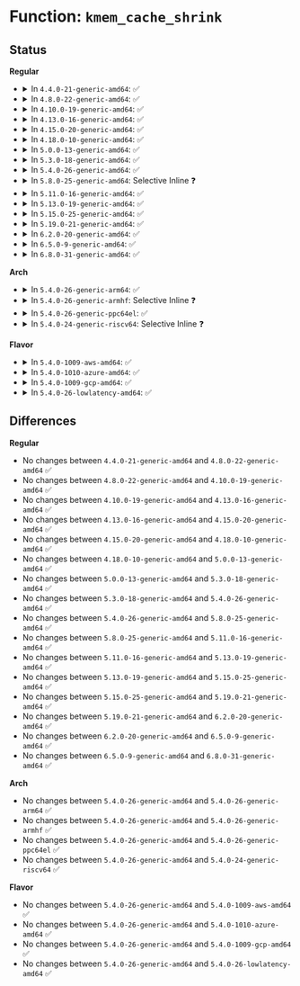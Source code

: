 # Function: <code>kmem_cache_shrink</code>

## Status
<b>Regular</b>
<ul>
<li>
<details>
<summary>In <code>4.4.0-21-generic-amd64</code>: ✅</summary>

```c
int kmem_cache_shrink(struct kmem_cache * cachep)
```

```json
{
  "name": "kmem_cache_shrink",
  "collision_type": "Unique Global",
  "inline_type": "No",
  "funcs": [
    {
      "addr": 18446744071580624576,
      "name": "kmem_cache_shrink",
      "external": true,
      "loc": "mm/slab_common.c:744",
      "file": "mm/slab_common.c",
      "inline": "seen, unknown",
      "caller_inline": [],
      "caller_func": [
        "mm/slub.c:shrink_store",
        "drivers/acpi/osl.c:acpi_os_purge_cache"
      ]
    }
  ],
  "symbols": [
    {
      "addr": 18446744071580624576,
      "name": "kmem_cache_shrink",
      "section": ".text",
      "bind": "STB_GLOBAL",
      "size": 50
    }
  ]
}
```
</details>
</li>
<li>
<details>
<summary>In <code>4.8.0-22-generic-amd64</code>: ✅</summary>

```c
int kmem_cache_shrink(struct kmem_cache * cachep)
```

```json
{
  "name": "kmem_cache_shrink",
  "collision_type": "Unique Global",
  "inline_type": "No",
  "funcs": [
    {
      "addr": 18446744071580729664,
      "name": "kmem_cache_shrink",
      "external": true,
      "loc": "mm/slab_common.c:751",
      "file": "mm/slab_common.c",
      "inline": "seen, unknown",
      "caller_inline": [],
      "caller_func": [
        "mm/slub.c:shrink_store",
        "drivers/acpi/osl.c:acpi_os_purge_cache"
      ]
    }
  ],
  "symbols": [
    {
      "addr": 18446744071580729664,
      "name": "kmem_cache_shrink",
      "section": ".text",
      "bind": "STB_GLOBAL",
      "size": 50
    }
  ]
}
```
</details>
</li>
<li>
<details>
<summary>In <code>4.10.0-19-generic-amd64</code>: ✅</summary>

```c
int kmem_cache_shrink(struct kmem_cache * cachep)
```

```json
{
  "name": "kmem_cache_shrink",
  "collision_type": "Unique Global",
  "inline_type": "No",
  "funcs": [
    {
      "addr": 18446744071580795472,
      "name": "kmem_cache_shrink",
      "external": true,
      "loc": "mm/slab_common.c:780",
      "file": "mm/slab_common.c",
      "inline": "seen, unknown",
      "caller_inline": [],
      "caller_func": [
        "mm/slub.c:shrink_store",
        "drivers/acpi/osl.c:acpi_os_purge_cache"
      ]
    }
  ],
  "symbols": [
    {
      "addr": 18446744071580795472,
      "name": "kmem_cache_shrink",
      "section": ".text",
      "bind": "STB_GLOBAL",
      "size": 48
    }
  ]
}
```
</details>
</li>
<li>
<details>
<summary>In <code>4.13.0-16-generic-amd64</code>: ✅</summary>

```c
int kmem_cache_shrink(struct kmem_cache * cachep)
```

```json
{
  "name": "kmem_cache_shrink",
  "collision_type": "Unique Global",
  "inline_type": "No",
  "funcs": [
    {
      "addr": 18446744071580836288,
      "name": "kmem_cache_shrink",
      "external": true,
      "loc": "mm/slab_common.c:851",
      "file": "mm/slab_common.c",
      "inline": "seen, unknown",
      "caller_inline": [],
      "caller_func": [
        "mm/slub.c:shrink_store",
        "drivers/acpi/osl.c:acpi_os_purge_cache"
      ]
    }
  ],
  "symbols": [
    {
      "addr": 18446744071580836288,
      "name": "kmem_cache_shrink",
      "section": ".text",
      "bind": "STB_GLOBAL",
      "size": 48
    }
  ]
}
```
</details>
</li>
<li>
<details>
<summary>In <code>4.15.0-20-generic-amd64</code>: ✅</summary>

```c
int kmem_cache_shrink(struct kmem_cache * cachep)
```

```json
{
  "name": "kmem_cache_shrink",
  "collision_type": "Unique Global",
  "inline_type": "No",
  "funcs": [
    {
      "addr": 18446744071580926976,
      "name": "kmem_cache_shrink",
      "external": true,
      "loc": "mm/slab_common.c:860",
      "file": "mm/slab_common.c",
      "inline": "seen, unknown",
      "caller_inline": [],
      "caller_func": [
        "mm/slub.c:shrink_store",
        "drivers/acpi/osl.c:acpi_os_purge_cache"
      ]
    }
  ],
  "symbols": [
    {
      "addr": 18446744071580926976,
      "name": "kmem_cache_shrink",
      "section": ".text",
      "bind": "STB_GLOBAL",
      "size": 48
    }
  ]
}
```
</details>
</li>
<li>
<details>
<summary>In <code>4.18.0-10-generic-amd64</code>: ✅</summary>

```c
int kmem_cache_shrink(struct kmem_cache * cachep)
```

```json
{
  "name": "kmem_cache_shrink",
  "collision_type": "Unique Global",
  "inline_type": "No",
  "funcs": [
    {
      "addr": 18446744071581062496,
      "name": "kmem_cache_shrink",
      "external": true,
      "loc": "mm/slab_common.c:916",
      "file": "mm/slab_common.c",
      "inline": "seen, unknown",
      "caller_inline": [],
      "caller_func": [
        "mm/slub.c:shrink_store",
        "drivers/acpi/osl.c:acpi_os_purge_cache"
      ]
    }
  ],
  "symbols": [
    {
      "addr": 18446744071581062496,
      "name": "kmem_cache_shrink",
      "section": ".text",
      "bind": "STB_GLOBAL",
      "size": 48
    }
  ]
}
```
</details>
</li>
<li>
<details>
<summary>In <code>5.0.0-13-generic-amd64</code>: ✅</summary>

```c
int kmem_cache_shrink(struct kmem_cache * cachep)
```

```json
{
  "name": "kmem_cache_shrink",
  "collision_type": "Unique Global",
  "inline_type": "No",
  "funcs": [
    {
      "addr": 18446744071581140304,
      "name": "kmem_cache_shrink",
      "external": true,
      "loc": "mm/slab_common.c:943",
      "file": "mm/slab_common.c",
      "inline": "seen, unknown",
      "caller_inline": [],
      "caller_func": [
        "mm/slub.c:shrink_store",
        "drivers/acpi/osl.c:acpi_os_purge_cache"
      ]
    }
  ],
  "symbols": [
    {
      "addr": 18446744071581140304,
      "name": "kmem_cache_shrink",
      "section": ".text",
      "bind": "STB_GLOBAL",
      "size": 48
    }
  ]
}
```
</details>
</li>
<li>
<details>
<summary>In <code>5.3.0-18-generic-amd64</code>: ✅</summary>

```c
int kmem_cache_shrink(struct kmem_cache * cachep)
```

```json
{
  "name": "kmem_cache_shrink",
  "collision_type": "Unique Global",
  "inline_type": "No",
  "funcs": [
    {
      "addr": 18446744071581205856,
      "name": "kmem_cache_shrink",
      "external": true,
      "loc": "mm/slab_common.c:970",
      "file": "mm/slab_common.c",
      "inline": "seen, unknown",
      "caller_inline": [],
      "caller_func": [
        "mm/slub.c:shrink_store",
        "drivers/acpi/osl.c:acpi_os_purge_cache"
      ]
    }
  ],
  "symbols": [
    {
      "addr": 18446744071581205856,
      "name": "kmem_cache_shrink",
      "section": ".text",
      "bind": "STB_GLOBAL",
      "size": 52
    }
  ]
}
```
</details>
</li>
<li>
<details>
<summary>In <code>5.4.0-26-generic-amd64</code>: ✅</summary>

```c
int kmem_cache_shrink(struct kmem_cache * cachep)
```

```json
{
  "name": "kmem_cache_shrink",
  "collision_type": "Unique Global",
  "inline_type": "No",
  "funcs": [
    {
      "addr": 18446744071581264592,
      "name": "kmem_cache_shrink",
      "external": true,
      "loc": "mm/slab_common.c:984",
      "file": "mm/slab_common.c",
      "inline": "seen, unknown",
      "caller_inline": [],
      "caller_func": [
        "mm/slab_common.c:kmem_cache_shrink_all",
        "drivers/acpi/osl.c:acpi_os_purge_cache"
      ]
    }
  ],
  "symbols": [
    {
      "addr": 18446744071581264592,
      "name": "kmem_cache_shrink",
      "section": ".text",
      "bind": "STB_GLOBAL",
      "size": 52
    }
  ]
}
```
</details>
</li>
<li>
<details>
<summary>In <code>5.8.0-25-generic-amd64</code>: Selective Inline ❓</summary>

```c
int kmem_cache_shrink(struct kmem_cache * cachep)
```

```json
{
  "name": "kmem_cache_shrink",
  "collision_type": "Unique Global",
  "inline_type": "Selective",
  "funcs": [
    {
      "addr": 18446744071581462187,
      "name": "kmem_cache_shrink",
      "external": true,
      "loc": "mm/slab_common.c:984",
      "file": "mm/slab_common.c",
      "inline": "not declared, inlined",
      "caller_inline": [
        "mm/slab_common.c:kmem_cache_shrink_all"
      ],
      "caller_func": [
        "drivers/acpi/osl.c:acpi_os_purge_cache"
      ]
    }
  ],
  "symbols": [
    {
      "addr": 18446744071581453712,
      "name": "kmem_cache_shrink",
      "section": ".text",
      "bind": "STB_GLOBAL",
      "size": 54
    }
  ]
}
```
</details>
</li>
<li>
<details>
<summary>In <code>5.11.0-16-generic-amd64</code>: ✅</summary>

```c
int kmem_cache_shrink(struct kmem_cache * cachep)
```

```json
{
  "name": "kmem_cache_shrink",
  "collision_type": "Unique Global",
  "inline_type": "No",
  "funcs": [
    {
      "addr": 18446744071581497760,
      "name": "kmem_cache_shrink",
      "external": true,
      "loc": "mm/slab_common.c:521",
      "file": "mm/slab_common.c",
      "inline": "seen, unknown",
      "caller_inline": [],
      "caller_func": [
        "mm/slub.c:shrink_store",
        "drivers/acpi/osl.c:acpi_os_purge_cache"
      ]
    }
  ],
  "symbols": [
    {
      "addr": 18446744071581497760,
      "name": "kmem_cache_shrink",
      "section": ".text",
      "bind": "STB_GLOBAL",
      "size": 54
    }
  ]
}
```
</details>
</li>
<li>
<details>
<summary>In <code>5.13.0-19-generic-amd64</code>: ✅</summary>

```c
int kmem_cache_shrink(struct kmem_cache * cachep)
```

```json
{
  "name": "kmem_cache_shrink",
  "collision_type": "Unique Global",
  "inline_type": "No",
  "funcs": [
    {
      "addr": 18446744071581518720,
      "name": "kmem_cache_shrink",
      "external": true,
      "loc": "mm/slab_common.c:529",
      "file": "mm/slab_common.c",
      "inline": "seen, unknown",
      "caller_inline": [],
      "caller_func": [
        "mm/slub.c:shrink_store",
        "drivers/acpi/osl.c:acpi_os_purge_cache"
      ]
    }
  ],
  "symbols": [
    {
      "addr": 18446744071581518720,
      "name": "kmem_cache_shrink",
      "section": ".text",
      "bind": "STB_GLOBAL",
      "size": 16
    }
  ]
}
```
</details>
</li>
<li>
<details>
<summary>In <code>5.15.0-25-generic-amd64</code>: ✅</summary>

```c
int kmem_cache_shrink(struct kmem_cache * cachep)
```

```json
{
  "name": "kmem_cache_shrink",
  "collision_type": "Unique Global",
  "inline_type": "No",
  "funcs": [
    {
      "addr": 18446744071581780304,
      "name": "kmem_cache_shrink",
      "external": true,
      "loc": "mm/slab_common.c:533",
      "file": "mm/slab_common.c",
      "inline": "seen, unknown",
      "caller_inline": [],
      "caller_func": [
        "mm/slub.c:shrink_store",
        "drivers/acpi/osl.c:acpi_os_purge_cache"
      ]
    }
  ],
  "symbols": [
    {
      "addr": 18446744071581780304,
      "name": "kmem_cache_shrink",
      "section": ".text",
      "bind": "STB_GLOBAL",
      "size": 16
    }
  ]
}
```
</details>
</li>
<li>
<details>
<summary>In <code>5.19.0-21-generic-amd64</code>: ✅</summary>

```c
int kmem_cache_shrink(struct kmem_cache * cachep)
```

```json
{
  "name": "kmem_cache_shrink",
  "collision_type": "Unique Global",
  "inline_type": "No",
  "funcs": [
    {
      "addr": 18446744071582167264,
      "name": "kmem_cache_shrink",
      "external": true,
      "loc": "mm/slab_common.c:524",
      "file": "mm/slab_common.c",
      "inline": "seen, unknown",
      "caller_inline": [],
      "caller_func": [
        "mm/slub.c:shrink_store",
        "drivers/acpi/osl.c:acpi_os_purge_cache"
      ]
    }
  ],
  "symbols": [
    {
      "addr": 18446744071582167264,
      "name": "kmem_cache_shrink",
      "section": ".text",
      "bind": "STB_GLOBAL",
      "size": 22
    }
  ]
}
```
</details>
</li>
<li>
<details>
<summary>In <code>6.2.0-20-generic-amd64</code>: ✅</summary>

```c
int kmem_cache_shrink(struct kmem_cache * cachep)
```

```json
{
  "name": "kmem_cache_shrink",
  "collision_type": "Unique Global",
  "inline_type": "No",
  "funcs": [
    {
      "addr": 18446744071582647616,
      "name": "kmem_cache_shrink",
      "external": true,
      "loc": "mm/slab_common.c:517",
      "file": "mm/slab_common.c",
      "inline": "seen, unknown",
      "caller_inline": [],
      "caller_func": [
        "mm/slub.c:shrink_store",
        "drivers/acpi/osl.c:acpi_os_purge_cache"
      ]
    }
  ],
  "symbols": [
    {
      "addr": 18446744071582647616,
      "name": "kmem_cache_shrink",
      "section": ".text",
      "bind": "STB_GLOBAL",
      "size": 22
    }
  ]
}
```
</details>
</li>
<li>
<details>
<summary>In <code>6.5.0-9-generic-amd64</code>: ✅</summary>

```c
int kmem_cache_shrink(struct kmem_cache * cachep)
```

```json
{
  "name": "kmem_cache_shrink",
  "collision_type": "Unique Global",
  "inline_type": "No",
  "funcs": [
    {
      "addr": 18446744071582857216,
      "name": "kmem_cache_shrink",
      "external": true,
      "loc": "mm/slab_common.c:517",
      "file": "mm/slab_common.c",
      "inline": "seen, unknown",
      "caller_inline": [],
      "caller_func": [
        "mm/slub.c:shrink_store",
        "drivers/acpi/osl.c:acpi_os_purge_cache"
      ]
    }
  ],
  "symbols": [
    {
      "addr": 18446744071582857216,
      "name": "kmem_cache_shrink",
      "section": ".text",
      "bind": "STB_GLOBAL",
      "size": 22
    }
  ]
}
```
</details>
</li>
<li>
<details>
<summary>In <code>6.8.0-31-generic-amd64</code>: ✅</summary>

```c
int kmem_cache_shrink(struct kmem_cache * cachep)
```

```json
{
  "name": "kmem_cache_shrink",
  "collision_type": "Unique Global",
  "inline_type": "No",
  "funcs": [
    {
      "addr": 18446744071583031808,
      "name": "kmem_cache_shrink",
      "external": true,
      "loc": "mm/slab_common.c:512",
      "file": "mm/slab_common.c",
      "inline": "seen, unknown",
      "caller_inline": [],
      "caller_func": [
        "mm/slub.c:shrink_store",
        "drivers/acpi/osl.c:acpi_os_purge_cache"
      ]
    }
  ],
  "symbols": [
    {
      "addr": 18446744071583031808,
      "name": "kmem_cache_shrink",
      "section": ".text",
      "bind": "STB_GLOBAL",
      "size": 22
    }
  ]
}
```
</details>
</li>
</ul>
<b>Arch</b>
<ul>
<li>
<details>
<summary>In <code>5.4.0-26-generic-arm64</code>: ✅</summary>

```c
int kmem_cache_shrink(struct kmem_cache * cachep)
```

```json
{
  "name": "kmem_cache_shrink",
  "collision_type": "Unique Global",
  "inline_type": "No",
  "funcs": [
    {
      "addr": 18446603336492666248,
      "name": "kmem_cache_shrink",
      "external": true,
      "loc": "mm/slab_common.c:984",
      "file": "mm/slab_common.c",
      "inline": "seen, unknown",
      "caller_inline": [],
      "caller_func": [
        "mm/slab_common.c:kmem_cache_shrink_all",
        "drivers/acpi/osl.c:acpi_os_purge_cache"
      ]
    }
  ],
  "symbols": [
    {
      "addr": 18446603336492666248,
      "name": "kmem_cache_shrink",
      "section": ".text",
      "bind": "STB_GLOBAL",
      "size": 68
    }
  ]
}
```
</details>
</li>
<li>
<details>
<summary>In <code>5.4.0-26-generic-armhf</code>: Selective Inline ❓</summary>

```c
int kmem_cache_shrink(struct kmem_cache * cachep)
```

```json
{
  "name": "kmem_cache_shrink",
  "collision_type": "Unique Global",
  "inline_type": "Selective",
  "funcs": [
    {
      "addr": 3226516044,
      "name": "kmem_cache_shrink",
      "external": true,
      "loc": "mm/slab_common.c:984",
      "file": "mm/slab_common.c",
      "inline": "not declared, inlined",
      "caller_inline": [
        "mm/slab_common.c:kmem_cache_shrink_all"
      ],
      "caller_func": []
    }
  ],
  "symbols": [
    {
      "addr": 3226508404,
      "name": "kmem_cache_shrink",
      "section": ".text",
      "bind": "STB_GLOBAL",
      "size": 52
    }
  ]
}
```
</details>
</li>
<li>
<details>
<summary>In <code>5.4.0-26-generic-ppc64el</code>: ✅</summary>

```c
int kmem_cache_shrink(struct kmem_cache * cachep)
```

```json
{
  "name": "kmem_cache_shrink",
  "collision_type": "Unique Global",
  "inline_type": "No",
  "funcs": [
    {
      "addr": 13835058055285991696,
      "name": "kmem_cache_shrink",
      "external": true,
      "loc": "mm/slab_common.c:984",
      "file": "mm/slab_common.c",
      "inline": "seen, unknown",
      "caller_inline": [],
      "caller_func": [
        "mm/slab_common.c:kmem_cache_shrink_all"
      ]
    }
  ],
  "symbols": [
    {
      "addr": 13835058055285991696,
      "name": "kmem_cache_shrink",
      "section": ".text",
      "bind": "STB_GLOBAL",
      "size": 100
    }
  ]
}
```
</details>
</li>
<li>
<details>
<summary>In <code>5.4.0-24-generic-riscv64</code>: Selective Inline ❓</summary>

```c
int kmem_cache_shrink(struct kmem_cache * cachep)
```

```json
{
  "name": "kmem_cache_shrink",
  "collision_type": "Unique Global",
  "inline_type": "Selective",
  "funcs": [
    {
      "addr": 18446743936272684146,
      "name": "kmem_cache_shrink",
      "external": true,
      "loc": "mm/slab_common.c:984",
      "file": "mm/slab_common.c",
      "inline": "not declared, inlined",
      "caller_inline": [
        "mm/slab_common.c:kmem_cache_shrink_all"
      ],
      "caller_func": []
    }
  ],
  "symbols": [
    {
      "addr": 18446743936272677136,
      "name": "kmem_cache_shrink",
      "section": ".text",
      "bind": "STB_GLOBAL",
      "size": 42
    }
  ]
}
```
</details>
</li>
</ul>
<b>Flavor</b>
<ul>
<li>
<details>
<summary>In <code>5.4.0-1009-aws-amd64</code>: ✅</summary>

```c
int kmem_cache_shrink(struct kmem_cache * cachep)
```

```json
{
  "name": "kmem_cache_shrink",
  "collision_type": "Unique Global",
  "inline_type": "No",
  "funcs": [
    {
      "addr": 18446744071581233440,
      "name": "kmem_cache_shrink",
      "external": true,
      "loc": "mm/slab_common.c:984",
      "file": "mm/slab_common.c",
      "inline": "seen, unknown",
      "caller_inline": [],
      "caller_func": [
        "mm/slab_common.c:kmem_cache_shrink_all",
        "drivers/acpi/osl.c:acpi_os_purge_cache"
      ]
    }
  ],
  "symbols": [
    {
      "addr": 18446744071581233440,
      "name": "kmem_cache_shrink",
      "section": ".text",
      "bind": "STB_GLOBAL",
      "size": 52
    }
  ]
}
```
</details>
</li>
<li>
<details>
<summary>In <code>5.4.0-1010-azure-amd64</code>: ✅</summary>

```c
int kmem_cache_shrink(struct kmem_cache * cachep)
```

```json
{
  "name": "kmem_cache_shrink",
  "collision_type": "Unique Global",
  "inline_type": "No",
  "funcs": [
    {
      "addr": 18446744071581180112,
      "name": "kmem_cache_shrink",
      "external": true,
      "loc": "mm/slab_common.c:984",
      "file": "mm/slab_common.c",
      "inline": "seen, unknown",
      "caller_inline": [],
      "caller_func": [
        "mm/slab_common.c:kmem_cache_shrink_all",
        "drivers/acpi/osl.c:acpi_os_purge_cache"
      ]
    }
  ],
  "symbols": [
    {
      "addr": 18446744071581180112,
      "name": "kmem_cache_shrink",
      "section": ".text",
      "bind": "STB_GLOBAL",
      "size": 52
    }
  ]
}
```
</details>
</li>
<li>
<details>
<summary>In <code>5.4.0-1009-gcp-amd64</code>: ✅</summary>

```c
int kmem_cache_shrink(struct kmem_cache * cachep)
```

```json
{
  "name": "kmem_cache_shrink",
  "collision_type": "Unique Global",
  "inline_type": "No",
  "funcs": [
    {
      "addr": 18446744071581224640,
      "name": "kmem_cache_shrink",
      "external": true,
      "loc": "mm/slab_common.c:984",
      "file": "mm/slab_common.c",
      "inline": "seen, unknown",
      "caller_inline": [],
      "caller_func": [
        "mm/slab_common.c:kmem_cache_shrink_all",
        "drivers/acpi/osl.c:acpi_os_purge_cache"
      ]
    }
  ],
  "symbols": [
    {
      "addr": 18446744071581224640,
      "name": "kmem_cache_shrink",
      "section": ".text",
      "bind": "STB_GLOBAL",
      "size": 52
    }
  ]
}
```
</details>
</li>
<li>
<details>
<summary>In <code>5.4.0-26-lowlatency-amd64</code>: ✅</summary>

```c
int kmem_cache_shrink(struct kmem_cache * cachep)
```

```json
{
  "name": "kmem_cache_shrink",
  "collision_type": "Unique Global",
  "inline_type": "No",
  "funcs": [
    {
      "addr": 18446744071581288624,
      "name": "kmem_cache_shrink",
      "external": true,
      "loc": "mm/slab_common.c:984",
      "file": "mm/slab_common.c",
      "inline": "seen, unknown",
      "caller_inline": [],
      "caller_func": [
        "mm/slab_common.c:kmem_cache_shrink_all",
        "drivers/acpi/osl.c:acpi_os_purge_cache"
      ]
    }
  ],
  "symbols": [
    {
      "addr": 18446744071581288624,
      "name": "kmem_cache_shrink",
      "section": ".text",
      "bind": "STB_GLOBAL",
      "size": 52
    }
  ]
}
```
</details>
</li>
</ul>

## Differences
<b>Regular</b>
<ul>
<li>
No changes between <code>4.4.0-21-generic-amd64</code> and <code>4.8.0-22-generic-amd64</code> ✅
</li>
<li>
No changes between <code>4.8.0-22-generic-amd64</code> and <code>4.10.0-19-generic-amd64</code> ✅
</li>
<li>
No changes between <code>4.10.0-19-generic-amd64</code> and <code>4.13.0-16-generic-amd64</code> ✅
</li>
<li>
No changes between <code>4.13.0-16-generic-amd64</code> and <code>4.15.0-20-generic-amd64</code> ✅
</li>
<li>
No changes between <code>4.15.0-20-generic-amd64</code> and <code>4.18.0-10-generic-amd64</code> ✅
</li>
<li>
No changes between <code>4.18.0-10-generic-amd64</code> and <code>5.0.0-13-generic-amd64</code> ✅
</li>
<li>
No changes between <code>5.0.0-13-generic-amd64</code> and <code>5.3.0-18-generic-amd64</code> ✅
</li>
<li>
No changes between <code>5.3.0-18-generic-amd64</code> and <code>5.4.0-26-generic-amd64</code> ✅
</li>
<li>
No changes between <code>5.4.0-26-generic-amd64</code> and <code>5.8.0-25-generic-amd64</code> ✅
</li>
<li>
No changes between <code>5.8.0-25-generic-amd64</code> and <code>5.11.0-16-generic-amd64</code> ✅
</li>
<li>
No changes between <code>5.11.0-16-generic-amd64</code> and <code>5.13.0-19-generic-amd64</code> ✅
</li>
<li>
No changes between <code>5.13.0-19-generic-amd64</code> and <code>5.15.0-25-generic-amd64</code> ✅
</li>
<li>
No changes between <code>5.15.0-25-generic-amd64</code> and <code>5.19.0-21-generic-amd64</code> ✅
</li>
<li>
No changes between <code>5.19.0-21-generic-amd64</code> and <code>6.2.0-20-generic-amd64</code> ✅
</li>
<li>
No changes between <code>6.2.0-20-generic-amd64</code> and <code>6.5.0-9-generic-amd64</code> ✅
</li>
<li>
No changes between <code>6.5.0-9-generic-amd64</code> and <code>6.8.0-31-generic-amd64</code> ✅
</li>
</ul>
<b>Arch</b>
<ul>
<li>
No changes between <code>5.4.0-26-generic-amd64</code> and <code>5.4.0-26-generic-arm64</code> ✅
</li>
<li>
No changes between <code>5.4.0-26-generic-amd64</code> and <code>5.4.0-26-generic-armhf</code> ✅
</li>
<li>
No changes between <code>5.4.0-26-generic-amd64</code> and <code>5.4.0-26-generic-ppc64el</code> ✅
</li>
<li>
No changes between <code>5.4.0-26-generic-amd64</code> and <code>5.4.0-24-generic-riscv64</code> ✅
</li>
</ul>
<b>Flavor</b>
<ul>
<li>
No changes between <code>5.4.0-26-generic-amd64</code> and <code>5.4.0-1009-aws-amd64</code> ✅
</li>
<li>
No changes between <code>5.4.0-26-generic-amd64</code> and <code>5.4.0-1010-azure-amd64</code> ✅
</li>
<li>
No changes between <code>5.4.0-26-generic-amd64</code> and <code>5.4.0-1009-gcp-amd64</code> ✅
</li>
<li>
No changes between <code>5.4.0-26-generic-amd64</code> and <code>5.4.0-26-lowlatency-amd64</code> ✅
</li>
</ul>
